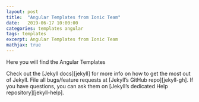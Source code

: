 ```yaml
---
layout: post
title:  "Angular Templates from Ionic Team"
date:   2019-06-17 10:00:00
categories: templates angular
tags: templates
excerpt: Angular Templates from Ionic Team
mathjax: true
---
```


Here you will find the Angular Templates

Check out the [Jekyll docs][jekyll] for more info on how to get the most out of Jekyll. File all bugs/feature requests at [Jekyll’s GitHub repo][jekyll-gh]. If you have questions, you can ask them on [Jekyll’s dedicated Help repository][jekyll-help].

[Angular Templates]:   https://github.com/ionic-templates/ionicteam.angular.archiv
[React Template]:      https://github.com/ionic-templates/ionicteam.react.archiv
[Vue Template]:        https://github.com/ionic-templates/ionicteam.vue.archiv
[PWA Demos]:           https://github.com/ionic-templates/ionicteam.pwa.demos-001



